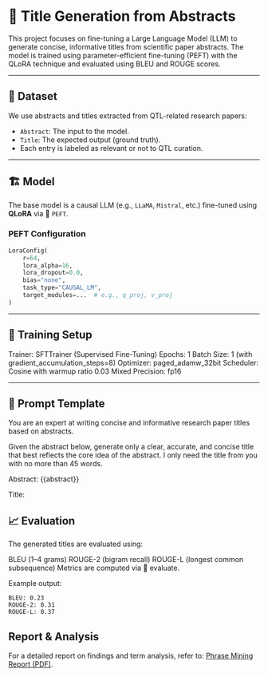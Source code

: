 # 🧠 Title Generation from Abstracts

This project focuses on fine-tuning a Large Language Model (LLM) to generate concise, informative titles from scientific paper abstracts. The model is trained using parameter-efficient fine-tuning (PEFT) with the QLoRA technique and evaluated using BLEU and ROUGE scores.

---

## 📂 Dataset

We use abstracts and titles extracted from QTL-related research papers:

- `Abstract`: The input to the model.
- `Title`: The expected output (ground truth).
- Each entry is labeled as relevant or not to QTL curation.

---

## 🏗️ Model

The base model is a causal LLM (e.g., `LLaMA`, `Mistral`, etc.) fine-tuned using **QLoRA** via 🤗 `PEFT`.

### PEFT Configuration
```python
LoraConfig(
    r=64,
    lora_alpha=16,
    lora_dropout=0.0,
    bias="none",
    task_type="CAUSAL_LM",
    target_modules=...  # e.g., q_proj, v_proj
)
```
---

## 🧪 Training Setup

Trainer: SFTTrainer (Supervised Fine-Tuning)
Epochs: 1
Batch Size: 1 (with gradient_accumulation_steps=8)
Optimizer: paged_adamw_32bit
Scheduler: Cosine with warmup ratio 0.03
Mixed Precision: fp16

---

## 🧾 Prompt Template
You are an expert at writing concise and informative research paper titles based on abstracts.

Given the abstract below, generate only a clear, accurate, and concise title that best reflects the core idea of the abstract. I only need the title from you with no more than 45 words.

Abstract: {{abstract}}

Title:

## 📈 Evaluation

The generated titles are evaluated using:

BLEU (1–4 grams)
ROUGE-2 (bigram recall)
ROUGE-L (longest common subsequence)
Metrics are computed via 🤗 evaluate.

Example output:

```
BLEU: 0.23
ROUGE-2: 0.31
ROUGE-L: 0.37
```

## Report & Analysis
For a detailed report on findings and term analysis, refer to:
[Phrase Mining Report (PDF)](report/NLP-Title-Generation.pdf). 